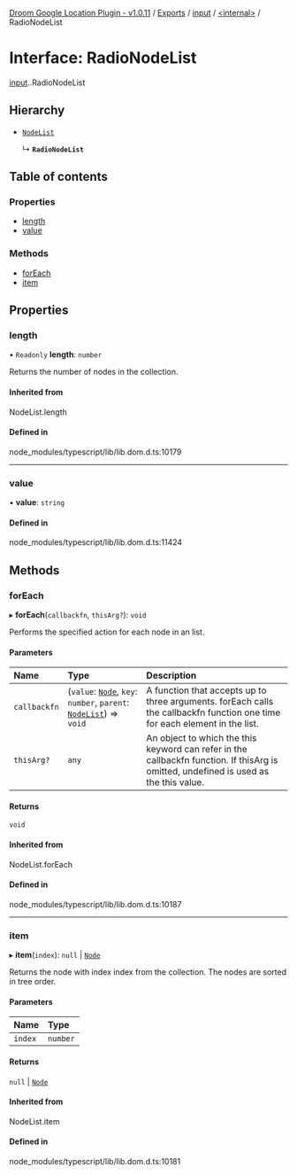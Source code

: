[Droom Google Location Plugin - v1.0.11](../README.md) / [Exports](../modules.md) / [input](../modules/input.md) / [<internal\>](../modules/input._internal_.md) / RadioNodeList

# Interface: RadioNodeList

[input](../modules/input.md).[<internal>](../modules/input._internal_.md).RadioNodeList

## Hierarchy

- [`NodeList`](../modules/input._internal_.md#nodelist)

  ↳ **`RadioNodeList`**

## Table of contents

### Properties

- [length](input._internal_.RadioNodeList.md#length)
- [value](input._internal_.RadioNodeList.md#value)

### Methods

- [forEach](input._internal_.RadioNodeList.md#foreach)
- [item](input._internal_.RadioNodeList.md#item)

## Properties

### length

• `Readonly` **length**: `number`

Returns the number of nodes in the collection.

#### Inherited from

NodeList.length

#### Defined in

node_modules/typescript/lib/lib.dom.d.ts:10179

___

### value

• **value**: `string`

#### Defined in

node_modules/typescript/lib/lib.dom.d.ts:11424

## Methods

### forEach

▸ **forEach**(`callbackfn`, `thisArg?`): `void`

Performs the specified action for each node in an list.

#### Parameters

| Name | Type | Description |
| :------ | :------ | :------ |
| `callbackfn` | (`value`: [`Node`](../modules/input._internal_.md#node), `key`: `number`, `parent`: [`NodeList`](../modules/input._internal_.md#nodelist)) => `void` | A function that accepts up to three arguments. forEach calls the callbackfn function one time for each element in the list. |
| `thisArg?` | `any` | An object to which the this keyword can refer in the callbackfn function. If thisArg is omitted, undefined is used as the this value. |

#### Returns

`void`

#### Inherited from

NodeList.forEach

#### Defined in

node_modules/typescript/lib/lib.dom.d.ts:10187

___

### item

▸ **item**(`index`): ``null`` \| [`Node`](../modules/input._internal_.md#node)

Returns the node with index index from the collection. The nodes are sorted in tree order.

#### Parameters

| Name | Type |
| :------ | :------ |
| `index` | `number` |

#### Returns

``null`` \| [`Node`](../modules/input._internal_.md#node)

#### Inherited from

NodeList.item

#### Defined in

node_modules/typescript/lib/lib.dom.d.ts:10181

